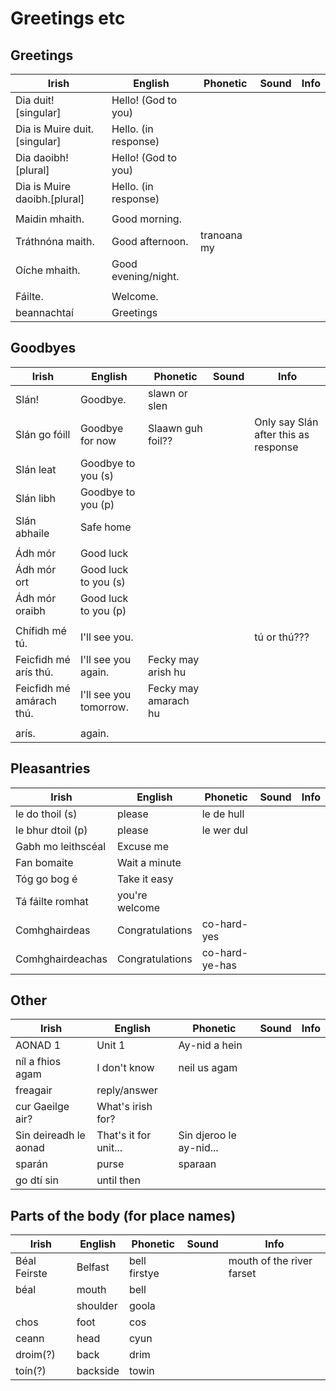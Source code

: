 # Greetings etc

## Greetings

|Irish|English|Phonetic|Sound|Info|
|------|-------|--------|-----|----|
|Dia duit! [singular]|Hello! (God to you)
|Dia is Muire duit.[singular]|Hello. (in response)
|Dia daoibh! [plural]|Hello! (God to you)
|Dia is Muire daoibh.[plural]|Hello. (in response)
||
|Maidin mhaith.|Good morning.
|Tráthnóna maith.|Good afternoon.|tranoana my
|Oíche mhaith.|Good evening/night.
||
|Fáilte.|Welcome.
|beannachtaí|Greetings

## Goodbyes

|Irish|English|Phonetic|Sound|Info|
|------|-------|--------|-----|----|
|Slán!|Goodbye.|slawn or slen
|Slán go fóill|Goodbye for now|Slaawn guh foil??||Only say Slán after this as response
|Slán leat|Goodbye to you (s)
|Slán libh|Goodbye to you (p)
|Slán abhaile|Safe home
||
|Ádh mór|Good luck||
|Ádh mór ort|Good luck to you (s)||
|Ádh mór oraibh|Good luck to you (p)||
||
|Chífidh mé tú. |I'll see you.|||tú or thú??? 
|Feicfidh mé arís thú.|I'll see you again.|Fecky may arish hu
|Feicfidh mé amárach thú.|I'll see you tomorrow.|Fecky may amarach hu
||
|arís.| again.

## Pleasantries

|Irish|English|Phonetic|Sound|Info|
|------|-------|--------|-----|----|
|le do thoil (s)|please|le de hull
|le bhur dtoil (p)|please|le wer dul
|Gabh mo leithscéal|Excuse me
|Fan bomaite|Wait a minute
|Tóg go bog é|Take it easy
|Tá fáilte romhat| you're welcome
|Comhghairdeas|Congratulations|co-hard-yes
|Comhghairdeachas|Congratulations|co-hard-ye-has

## Other

|Irish|English|Phonetic|Sound|Info|
|------|-------|--------|-----|----|
|AONAD 1|Unit 1| Ay-nid a hein
|níl a fhios agam|I don't know|neil us agam
|freagair|reply/answer
|cur Gaeilge air?|What's irish for?
|Sin deireadh le aonad|That's it for unit...|Sin djeroo le ay-nid...
|sparán|purse|sparaan
|go dtí sin|until then

## Parts of the body (for place names)
|Irish|English|Phonetic|Sound|Info|
|------|-------|--------|-----|----|
|Béal Feirste|Belfast|bell firstye||mouth of the river farset
|béal|mouth|bell
||shoulder|goola
|chos|foot|cos|
|ceann|head|cyun|
|droim(?)|back|drim|
|toín(?)|backside|towin|

